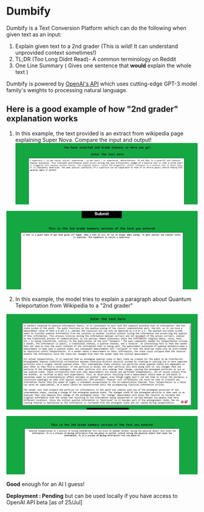 # Dumbify
Dumbify is a Text Conversion Platform which can do the following when given text as an input:
1) Explain given text to a 2nd grader (This is wild! It can understand unprovided context sometimes!)
2) TL;DR (Too Long Didnt Read)- A common terminology on Reddit
3) One Line Summary ( Gives one sentence that **would** explain the whole text )

Dumbify is powered by [OpenAI's API](https://beta.openai.com/) which uses cutting-edge GPT-3 model family's weights to processing natural language. 

## Here is a good example of how "2nd grader" explanation works
1. In this example, the text provided is an extract from wikipedia page explaining Super Nova. Compare the input and output!
![input](https://github.com/sethupavan12/Dumbify/blob/main/input1.JPG)

![output](https://github.com/sethupavan12/Dumbify/blob/main/output1.JPG)

2. In this example, the model tries to explain a paragraph about Quantum Teleportation from Wikipedia to a "2nd grader"

![input](https://github.com/sethupavan12/Dumbify/blob/main/input2.JPG)

![output](https://github.com/sethupavan12/Dumbify/blob/main/output2.JPG)

**Good** enough for an AI I guess!

**Deployment : Pending** but can be used locally if you have access to OpenAI API beta [as of 25/Jul]
